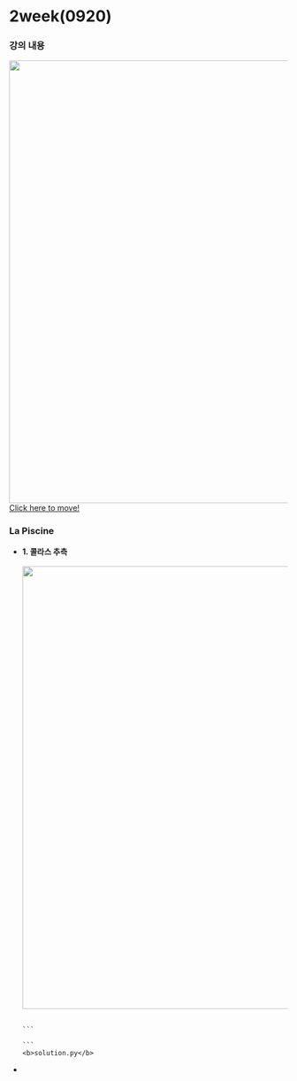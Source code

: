 # 2week(0920)

### 강의 내용

<a href="https://velog.io/@davin0706/Ecole-%EC%BA%A1%EC%8A%A4%ED%86%A4-%EB%94%94%EC%9E%90%EC%9D%B8-2%EC%A3%BC%EC%B0%A8" target="_blank">
<img src="https://github.com/user-attachments/assets/c75e582c-adb8-4c77-90b4-eecf19404f1c" width="800"><br>
Click here to move!</a>

### La Piscine

<ul>
  <li>
    <b>1. 콜라스 추측</b><br><br>
    <img src="https://github.com/user-attachments/assets/784e4d8a-e504-4f29-bb74-377247ab767b" width="800"><br><br>

    ```
    
    ```
    <b>solution.py</b>

  </li>
  <li></li>
</ul>
